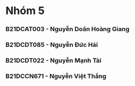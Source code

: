 # Nhóm 5  
### B21DCAT003 - Nguyễn Doãn Hoàng Giang  
### B21DCDT085 - Nguyễn Đức Hải  
### B21DCDT022 - Nguyễn Mạnh Tài  
### B21DCCN671 - Nguyễn Việt Thắng  
